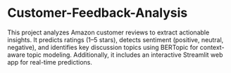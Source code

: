 # Customer-Feedback-Analysis
This project analyzes Amazon customer reviews to extract actionable insights. It predicts ratings (1–5 stars), detects sentiment (positive, neutral, negative), and identifies key discussion topics using BERTopic for context-aware topic modeling. Additionally, it includes an interactive Streamlit web app for real-time predictions.
